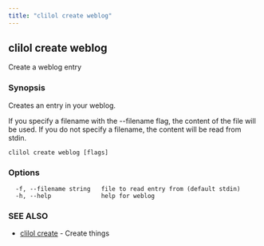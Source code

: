 ```yaml
---
title: "clilol create weblog"
---
```

## clilol create weblog

Create a weblog entry

### Synopsis

Creates an entry in your weblog.

If you specify a filename with the --filename flag, the content of the file
will be used. If you do not specify a filename, the content will be read
from stdin.

```
clilol create weblog [flags]
```

### Options

```
  -f, --filename string   file to read entry from (default stdin)
  -h, --help              help for weblog
```

### SEE ALSO

* [clilol create](clilol_create.md)	 - Create things

